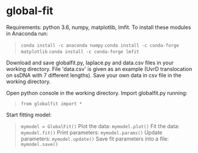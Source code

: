 # global-fit

Requirements: python 3.6, numpy, matplotlib, lmfit. To install these modules in Anaconda run:
>`conda install -c anaconda numpy`
>`conda install -c conda-forge matplotlib`
>`conda install -c conda-forge lmfit`

Download and save globalfit.py, laplace.py and data.csv files in your working directory. File 'data.csv' is given as an example (UvrD translocation on ssDNA with 7 different lengths). Save your own data in csv file in the working directory.

Open python console in the working directory. Import globalfit.py running:
>`from globalfit import *`

Start fitting model:
>`mymodel = GlobalFit()`
Plot the data:
>`mymodel.plot()`
Fit the data:
>`mymodel.fit()`
Print parameters:
>`mymodel.params()`
Update parameters:
>`mymodel.update()`
Save fit parameters into a file:
>`mymodel.save()`
